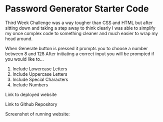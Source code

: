 <h1> Password Generator Starter Code </h1>
Third Week Challenge was a way tougher than CSS and HTML but after sitting down and taking a step away to think clearly I was able to simplify my once complex code to something cleaner and much easier to wrap my head around.

When Generate button is pressed it prompts you to choose a number between 8 and 128 
After initiating a correct input you will be prompted if you would like to...
1. Include Lowercase Letters
2. Include Uppercase Letters
3. Include Special Characters
4. Include Numbers

Link to deployed website


Link to Github Repository


Screenshot of running website:

